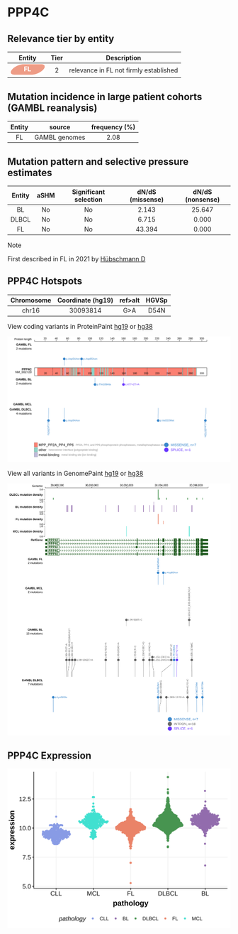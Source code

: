 # PPP4C

## Relevance tier by entity

|Entity|Tier|Description                           |
|:------:|:----:|--------------------------------------|
|![FL](images/icons/FL_tier2.png)    |2   |relevance in FL not firmly established|

## Mutation incidence in large patient cohorts (GAMBL reanalysis)

|Entity|source       |frequency (%)|
|:------:|:-------------:|:-------------:|
|FL    |GAMBL genomes|2.08         |

## Mutation pattern and selective pressure estimates

|Entity|aSHM|Significant selection|dN/dS (missense)|dN/dS (nonsense)|
|:------:|:----:|:---------------------:|:----------------:|:----------------:|
|BL    |No  |No                   | 2.143          |25.647          |
|DLBCL |No  |No                   | 6.715          | 0.000          |
|FL    |No  |No                   |43.394          | 0.000          |


> [!NOTE]
> First described in FL in 2021 by [Hübschmann D](https://pubmed.ncbi.nlm.nih.gov/33953289)

 ## PPP4C Hotspots

| Chromosome |Coordinate (hg19) | ref>alt | HGVSp | 
 | :---:| :---: | :--: | :---: |
| chr16 | 30093814 | G>A | D54N |

View coding variants in ProteinPaint [hg19](https://morinlab.github.io/LLMPP/GAMBL/PPP4C_protein.html)  or [hg38](https://morinlab.github.io/LLMPP/GAMBL/PPP4C_protein_hg38.html)

![image](images/proteinpaint/PPP4C_NM_002720.svg)

View all variants in GenomePaint [hg19](https://morinlab.github.io/LLMPP/GAMBL/PPP4C.html)  or [hg38](https://morinlab.github.io/LLMPP/GAMBL/PPP4C_hg38.html)

![image](images/proteinpaint/PPP4C.svg)
## PPP4C Expression
![image](images/gene_expression/PPP4C_by_pathology.svg)
<!-- ORIGIN: hubschmannMutationalMechanismsShaping2021b -->
<!-- FL: hubschmannMutationalMechanismsShaping2021b -->
